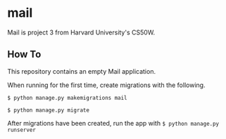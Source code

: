 # mail

Mail is project 3 from Harvard University's CS50W. 


## How To
This repository contains an empty Mail application. 

When running for the first time, create migrations with the following.

`
$ python manage.py makemigrations mail
`

`
$ python manage.py migrate
`

After migrations have been created, run the app with 
`
$ python manage.py runserver
`